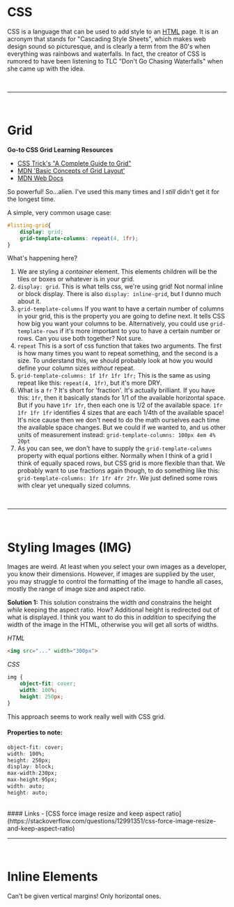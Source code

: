 # CSS

CSS is a language that can be used to add style to an [HTML](../pages/HTML) page. It is an acronym that stands for "Cascading Style Sheets", which makes web design sound so picturesque, and is clearly a term from the 80's when everything was rainbows and waterfalls. In fact, the creator of CSS is rumored to have been listening to TLC "Don't Go Chasing Waterfalls" when she came up with the idea.

<br>

-----

<br>

# Grid

**Go-to CSS Grid Learning Resources**

- [CSS Trick's "A Complete Guide to Grid"](https://css-tricks.com/snippets/css/complete-guide-grid/)
- [MDN 'Basic Concepts of Grid Layout' ](https://developer.mozilla.org/en-US/docs/Web/CSS/CSS_Grid_Layout/Basic_Concepts_of_Grid_Layout)
- [MDN Web Docs](https://developer.mozilla.org/en-US/docs/Web/CSS/CSS_Grid_Layout)

So powerful! So...alien. I've used this many times and I *still* didn't get it for the longest time.

A simple, very common usage case: 

```css
#listing-grid{
	display: grid;
	grid-template-columns: repeat(4, 1fr);
}
```

What's happening here?

1) We are styling a *container* element. This elements children will be the tiles or boxes or whatever is in your grid.
2) `display: grid`. This is what tells css, we're using grid! Not normal inline or block display. There is also `display: inline-grid`, but I dunno much about it.
3) `grid-template-columns` If you want to have a certain number of columns in your grid, this is the property you are going to define next. It tells CSS how big you want your columns to be. Alternatively, you could use `grid-template-rows` if it's more important to you to have a certain number or rows. Can you use both together? Not sure.
4) `repeat` This is a sort of css function that takes two arguments. The first is how many times you want to repeat something, and the second is a size. To understand this, we should probably look at how you would define your column sizes *without* repeat.
5) `grid-template-columns: 1f 1fr 1fr 1fr;` This is the same as using repeat like this: `repeat(4, 1fr)`, but it's more DRY.
6) What is a `fr` ? It's short for 'fraction'. It's actually brilliant. If you have this: `1fr`, then it basically stands for 1/1 of the available horizontal space. But if you have `1fr 1fr`, then each one is 1/2 of the available space. `1fr 1fr 1fr 1fr` identifies 4 sizes that are each 1/4th of the available space! It's nice cause then we don't need to do the math ourselves each time the available space changes. But we could if we wanted to, and us other units of measurement instead: `grid-template-columns: 100px 4em 4% 20pt`
7) As you can see, we don't have to supply the `grid-template-columns` property with equal portions either. Normally when I think of a grid I think of equally spaced rows, but CSS grid is more flexible than that. We probably want to use fractions again though, to do something like this: `grid-template-columns: 1fr 1fr 4fr 2fr`. We just defined some rows with clear yet unequally sized columns.

<br> 

---

<br>


# Styling Images (IMG)
Images are weird. At least when you select your own images as a developer, you know their dimensions. However, if images are supplied by the user, you may struggle to control the formatting of the image to handle all cases, mostly the range of image size and aspect ratio.

**Solution 1:**
This solution constrains the width *and* constrains the height *while* keeping the aspect ratio. How? Additional height is redirected out of what is displayed. I think you want to do this in *addition* to specifying the width of the image in the HTML, otherwise you will get all sorts of widths.

*HTML*
```HTML
<img src="..." width="300px">
```

*CSS*
```css
img {
	object-fit: cover;
	width: 100%;
	height: 250px;
}
```

This approach seems to work really well with CSS grid.


#### Properties to note:
```css
object-fit: cover;
width: 100%;
height: 250px;
display: block;
max-width:230px;
max-height:95px;
width: auto;
height: auto;
```

<br> 
#### Links
- [CSS force image resize and keep aspect ratio](https://stackoverflow.com/questions/12991351/css-force-image-resize-and-keep-aspect-ratio)


<br> 

---

<br>


# Inline Elements
Can't be given vertical margins! Only horizontal ones.